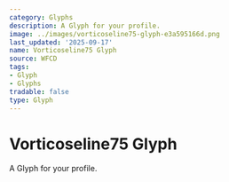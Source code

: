 ```yaml
---
category: Glyphs
description: A Glyph for your profile.
image: ../images/vorticoseline75-glyph-e3a595166d.png
last_updated: '2025-09-17'
name: Vorticoseline75 Glyph
source: WFCD
tags:
- Glyph
- Glyphs
tradable: false
type: Glyph
---
```


# Vorticoseline75 Glyph

A Glyph for your profile.

